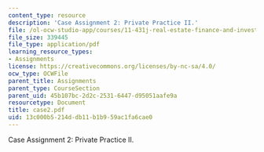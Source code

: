 ```yaml
---
content_type: resource
description: 'Case Assignment 2: Private Practice II.'
file: /ol-ocw-studio-app/courses/11-431j-real-estate-finance-and-investment-fall-2006/13c000b5214ddb11b1b959ac1fa6cae0_case2.pdf
file_size: 339445
file_type: application/pdf
learning_resource_types:
- Assignments
license: https://creativecommons.org/licenses/by-nc-sa/4.0/
ocw_type: OCWFile
parent_title: Assignments
parent_type: CourseSection
parent_uid: 45b107bc-2d2c-2531-6447-d95051aafe9a
resourcetype: Document
title: case2.pdf
uid: 13c000b5-214d-db11-b1b9-59ac1fa6cae0
---
```

Case Assignment 2: Private Practice II.